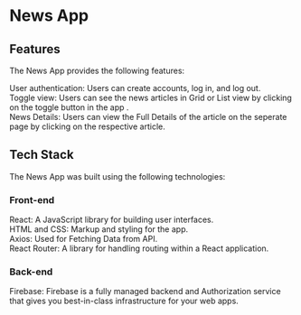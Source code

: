 # News App

## Features
The News App provides the following features:

User authentication: Users can create accounts, log in, and log out.\
Toggle view: Users can see the news articles in Grid or List view by clicking on the toggle button in the app .\
News Details: Users can view the Full Details of the article on the seperate page by clicking on the respective article.


## Tech Stack
The News App was built using the following technologies:

### Front-end
React: A JavaScript library for building user interfaces.\
HTML and CSS: Markup and styling for the app.\
Axios: Used for Fetching Data from API.\
React Router: A library for handling routing within a React application.
### Back-end
Firebase: Firebase is a fully managed backend and Authorization service that gives you best-in-class infrastructure for your web apps.






